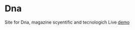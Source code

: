 # Dna
Site for Dna, magazine scyentific and tecnologich
Live [demo](https://jocular-biscochitos-3e6db2.netlify.app/)